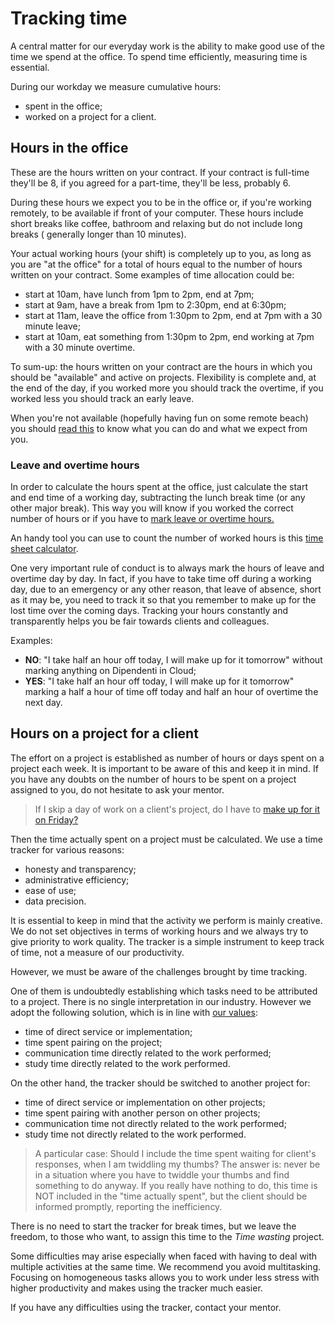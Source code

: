 # Tracking time

A central matter for our everyday work is the ability to make good use of the
time we spend at the office. To spend time efficiently, measuring time is
essential.

During our workday we measure cumulative hours:

* spent in the office;
* worked on a project for a client.

## Hours in the office

These are the hours written on your contract. If your contract is full-time
they'll be 8, if you agreed for a part-time, they'll be less, probably 6.

During these hours we expect you to be in the office or, if you're working
remotely, to be available if front of your computer. These hours include short
breaks like coffee, bathroom and relaxing but do not include long breaks (
generally longer than 10 minutes).

Your actual working hours (your shift) is completely up to you, as long as you
are "at the office" for a total of hours equal to the number of hours written on
your contract. Some examples of time allocation could be:

* start at 10am, have lunch from 1pm to 2pm, end at 7pm;
* start at 9am, have a break from 1pm to 2:30pm, end at 6:30pm;
* start at 11am, leave the office from 1:30pm to 2pm, end at 7pm with a 30
minute leave;
* start at 10am, eat something from 1:30pm to 2pm, end working at 7pm with a 30
minute overtime.

To sum-up: the hours written on your contract are the hours in which you should
be "available" and active on projects. Flexibility is complete and, at the end
of the day, if you worked more you should track the overtime, if you worked less
you should track an early leave.

When you're not available (hopefully having fun on some remote beach) you should
[read this](https://github.com/nebulab/playbook/blob/master/processes/paid-time-off-and-overtime.md)
to know what you can do and what we expect from you.

### Leave and overtime hours

In order to calculate the hours spent at the office, just calculate the start and end time of a
working day, subtracting the lunch break time (or any other major break).
This way you will know if you worked the correct number of hours or if you have
to [mark leave or overtime hours.](https://github.com/nebulab/playbook/blob/master/how-we-work/tools.md#dipendenti-in-cloud)

An handy tool you can use to count the number of worked hours is this
[time sheet calculator](http://www.miraclesalad.com/webtools/timesheet.php).

One very important rule of conduct is to always mark the hours of leave and overtime day by day. In
fact, if you have to take time off during a working day, due to an emergency or any other reason,
that leave of absence, short as it may be, you need to track it so that you remember to make up for
the lost time over the coming days. Tracking your hours constantly and transparently helps you be
fair towards clients and colleagues.

Examples:

- **NO**: "I take half an hour off today, I will make up for it tomorrow" without marking anything
  on Dipendenti in Cloud;
- **YES**: "I take half an hour off today, I will make up for it tomorrow" marking a half a hour of
  time off today and half an hour of overtime the next day.

## Hours on a project for a client

The effort on a project is established as number of hours or days spent on a project each week. It
is important to be aware of this and keep it in mind. If you have any doubts on the number of hours
to be spent on a project assigned to you, do not hesitate to ask your mentor.

> If I skip a day of work on a client's project, do I have to
> [make up for it on Friday?](https://github.com/nebulab/playbook/blob/master/personal-growth/fridays.md#lavorare-sui-clienti-il-venerd%C3%AC)

Then the time actually spent on a project must be calculated. We use a time tracker for various
reasons:

- honesty and transparency;
- administrative efficiency;
- ease of use;
- data precision.

It is essential to keep in mind that the activity we perform is mainly creative. We do not set
objectives in terms of working hours and we always try to give priority to work quality. The tracker
is a simple instrument to keep track of time, not a measure of our productivity.

However, we must be aware of the challenges brought by time tracking.

One of them is undoubtedly establishing which tasks need to be attributed to a project. There is no
single interpretation in our industry. However we adopt the following solution, which is in line
with [our values](https://github.com/nebulab/playbook/blob/master/about-us/our-values.md):

- time of direct service or implementation;
- time spent pairing on the project;
- communication time directly related to the work performed;
- study time directly related to the work performed.

On the other hand, the tracker should be switched to another project for:

- time of direct service or implementation on other projects;
- time spent pairing with another person on other projects;
- communication time not directly related to the work performed;
- study time not directly related to the work performed.

> A particular case: Should I include the time spent waiting for client's responses, when I am
> twiddling my thumbs? The answer is: never be in a situation where you have to twiddle your thumbs
> and find something to do anyway. If you really have nothing to do, this time is NOT included in the
> "time actually spent", but the client should be informed promptly, reporting the inefficiency.

There is no need to start the tracker for break times, but we leave the freedom, to those who want,
to assign this time to the *Time wasting* project.

Some difficulties may arise especially when faced with having to deal with multiple activities
at the same time. We recommend you avoid multitasking. Focusing on homogeneous tasks allows you to
work under less stress with higher productivity and makes using the tracker much easier.

If you have any difficulties using the tracker, contact your mentor.
